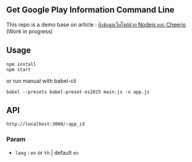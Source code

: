 Get Google Play Information Command Line
---

This repo is a demo base on article : [ดึงข้อมูลเว็บไซต์ด้วย Nodejs และ Cheerio](#) (Work in progress)


## Usage

```
npm install
npm start
```

or run manual with babel-cli

```
babel --presets babel-preset-es2015 main.js -o app.js
```

## API

```
http://localhost:3000/:app_id
```

### Param

- `lang` : `en` or `th` | default `en`
